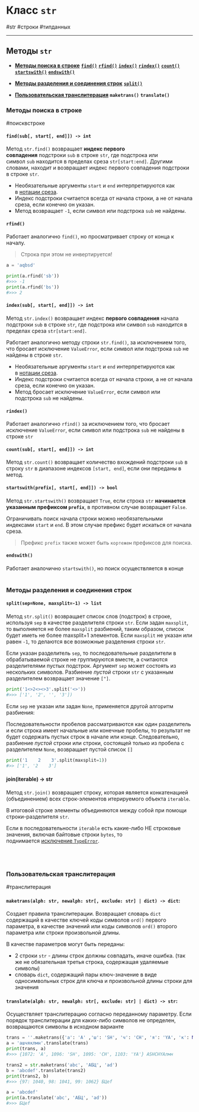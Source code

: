 # Класс `str`
#str #строки #типданных 
***
## Методы `str`

- **[Методы поиска в строке](#Методы%20поиска%20в%20строке)**
	**[`find()`](#`find(sub[,%20start[,%20end%20)%20->%20int`)**
	**[`rfind()`](#`rfind()`)**
	**[`index()`](#`index(sub[,%20start[,%20end%20)%20->%20int`)**
	**[`rindex()`](#`rindex()`)**
	**[`count()`](#`count(sub[,%20start[,%20end%20)%20->%20int`)**
	**[`startswith()`](#`startswith(prefix[,%20start[,%20end%20)%20->%20bool`)**
	**[`endswith()`](#`endswith()`)**
	
- **[Методы разделения и соединения строк](#Методы%20разделения%20и%20соединения%20строк)**
	**[`split()`](#`split(sep=None,%20maxsplit=-1)%20->%20list`)**
	
- **[Пользовательская транслитерация](#Пользовательская%20транслитерация)** 
	**`maketrans()`**
	**`translate()`**


### Методы поиска в строке
#поисквстроке

#### `find(sub[, start[, end]]) -> int`
Метод `str.find()` возвращает **индекс первого совпадения** подстроки `sub` в строке `str`, где подстрока или символ `sub` находится в пределах среза `str[start:end]`. Другими словами, находит и возвращает индекс первого совпадения подстроки в строке `str`.

-   Необязательные аргументы `start` и `end` интерпретируются как в [нотации среза](https://docs-python.ru/tutorial/obschie-operatsii-posledovatelnostjami-list-tuple-str-python/izvlechenie-sreza-sequence-posledovatelnosti/ "Получение среза sequence[i:j] в Python.").
-   Индекс подстроки считается всегда от начала строки, а не от начала среза, если конечно он указан.
-   Метод возвращает `-1`, если символ или подстрока `sub` не найдены.


#### `rfind()`
Работает аналогично `find()`, но просматривает строку от конца к началу. 
> Строка при этом не инвертируется!

```python
a = 'aqbsd'

print(a.rfind('sb'))
#>>> -1
print(a.rfind('bs'))
#>>> 2
```


#### `index(sub[, start[, end]]) -> int`
Метод `str.index()` возвращает индекс **первого совпадения** начала подстроки `sub` в строке `str`, где подстрока или символ `sub` находится в пределах среза `str[start:end]`.

Работает аналогично методу строки `str.find()`, за исключением того, что бросает исключение `ValueError`, если символ или подстрока `sub` не найдены в строке `str`.

-   Необязательные аргументы `start` и `end` интерпретируются как в [нотации среза](https://docs-python.ru/tutorial/obschie-operatsii-posledovatelnostjami-list-tuple-str-python/izvlechenie-sreza-sequence-posledovatelnosti/ "Получение среза sequence[i:j] в Python.").
-   Индекс подстроки считается всегда от начала строки, а не от начала среза, если конечно он указан.
-   Метод бросает исключение `ValueError`, если символ или подстрока `sub` не найдены.


#### `rindex()`
Работает аналогично `rfind()` за исключением того, что бросает исключение `ValueError`, если символ или подстрока `sub` не найдены в строке `str`


#### `count(sub[, start[, end]]) -> int`
Метод `str.count()` возвращает количество вхождений подстроки `sub` в строку `str` в диапазоне индексов `[start, end]`, если они переданы в метод.


#### `startswith(prefix[, start[, end]]) -> bool`
Метод `str.startswith()` возвращает `True`, если строка `str` **начинается указанным префиксом `prefix`**, в противном случае возвращает `False`.

Ограничивать поиск начала строки можно необязательными индексами `start` и `end`. В этом случае префикс будет искаться от начала среза.

>  Префикс `prefix` также может быть `кортежем` префиксов для поиска.


#### `endswith()`
Работает аналочично `startswith()`, но поиск осуществляется в конце
<br><br>
### Методы разделения и соединения строк

#### `split(sep=None, maxsplit=-1) -> list`
Метод `str.split()` возвращает список слов (подстрок) в строке, используя `sep` в качестве разделителя строки `str`. Если задан `maxsplit`, то выполняется не более `maxsplit` разбиений, таким образом, список будет иметь не более maxsplit+1 элементов. Если `maxsplit` не указан или равен `-1`, то делаются все возможные разделения строки `str`.

Если указан разделитель `sep`, то последовательные разделители в обрабатываемой строке не группируются вместе, а считаются разделителями пустых подстрок. Аргумент `sep` может состоять из нескольких символов. Разбиение _пустой_ строки `str` с указанным разделителем возвращает значение `["]`.
```python
print('1<>2<><>3'.split('<>'))
#>>> ['1', '2', '', '3'])
```
Если `sep` не указан или задан `None`, применяется другой алгоритм разбиения:

Последовательности пробелов рассматриваются как один разделитель и если строка имеет начальные или конечные пробелы, то результат не будет содержать пустых строк в начале или конце. Следовательно, разбиение _пустой_ строки или строки, состоящей только из пробела с разделителем `None`, возвращает пустой список `[]`
```python
print('1    2    3'.split(maxsplit=1))
#>> ['1', '2    3']
```


#### join(iterable) -> str
Метод `str.join()` возвращает строку, которая является конкатенацией (объединением) всех строк-элементов итерируемого объекта `iterable`.

В итоговой строке элементы объединяются между собой при помощи строки-разделителя `str`.

Если в последовательности `iterable` есть какие-либо НЕ строковые значения, включая байтовые строки `bytes`, то поднимается [исключение `TypeError`](https://docs-python.ru/tutorial/vstroennye-iskljuchenija-interpretator-python/vstroennye-iskljuchenija/ "Исключения наследуемые от Exception в Python.").

<br><br>
### Пользовательская транслитерация
#транслитерация

#### `maketrans(alph: str, newalph: str[, exclude: str] | dict) -> dict`:
Создает правила транслитерации. 
Возвращает словарь `dict` содержащий в качестве ключей коды символов `ord()` первого параметра, в качестве значений или коды символов `ord()` второго параметра или строки произвольной длины.

В качестве параметров могут быть переданы: 
- 2 строки `str` - длины строк должны совпадать, иначе ошибка. (так же не обязательная третья строка, содержащая удаляемые символы)
- словарь `dict`, содержащий пары ключ-значение в виде односимвольных строк для ключа и произвольной длины строки для значения


#### `translate(alph: str, newalph: str[, exclude: str] | dict) -> str`:
Осуществляет транслитерацию согласно переданному параметру. Если порядок транслитерации для каких-либо символов не определен, возвращаются символы в исходном варианте
```python
trans = ''.maketrans({'а': 'A' ,'ш': 'SH', 'ч': 'CH', 'я': 'YA', 'к': None})
a = 'ашчяклмн'.translate(trans)
print(trans, a)
#>>> {1072: 'A', 1096: 'SH', 1095: 'CH', 1103: 'YA'} ASHCHYAлмн

trans2 = str.maketrans('abc', 'АБЦ', 'ad')
b = 'abcdef'.translate(trans2)
print(trans2, b)
#>>> {97: 1040, 98: 1041, 99: 1062} БЦef

a = 'abcdef'
print(a.translate('abc', 'АБЦ', 'ad'))
#>>> БЦef
```
